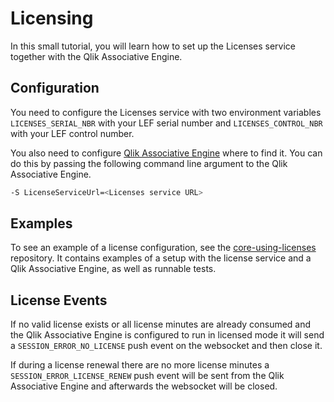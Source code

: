 # Licensing

In this small tutorial, you will learn how to set up the Licenses service together with the Qlik Associative Engine.

## Configuration

You need to configure the Licenses service with two environment variables `LICENSES_SERIAL_NBR`
with your LEF serial number and `LICENSES_CONTROL_NBR` with your LEF control number.

You also need to configure [Qlik Associative Engine](./qix-engine/introduction.md)
where to find it. You can do this by passing the following command line argument to the Qlik
Associative Engine.

```sh
-S LicenseServiceUrl=<Licenses service URL>
```

## Examples

To see an example of a license configuration, see the
[core-using-licenses](https://github.com/qlik-oss/core-using-licenses) repository.
It contains examples of a setup with the license service and a Qlik Associative Engine, as well as runnable tests.

## License Events

If no valid license exists or all license minutes are already consumed and the Qlik Associative Engine
is configured to run in licensed mode it will send a `SESSION_ERROR_NO_LICENSE`
push event on the websocket and then close it.

If during a license renewal there are no more license minutes a `SESSION_ERROR_LICENSE_RENEW`
push event will be sent from the Qlik Associative Engine and afterwards the websocket will be closed.
